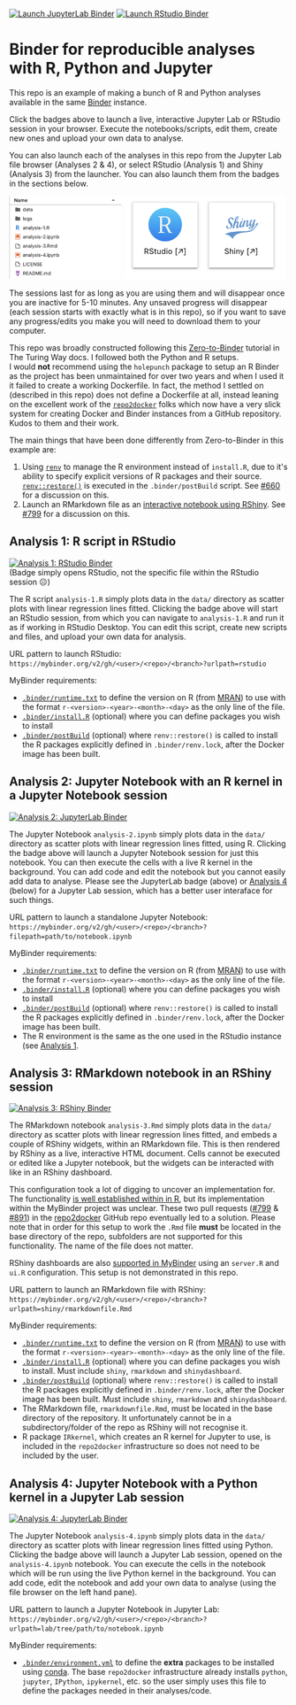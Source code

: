 <!-- badges: start -->
[![Launch JupyterLab Binder](https://img.shields.io/badge/launch-JupyterLab-F5A252.svg?style=for-the-badge)](https://mybinder.org/v2/gh/informatics-lab/binder_rstudio_jupyterlab_example/main?urlpath=lab)
[![Launch RStudio Binder](https://img.shields.io/badge/launch-RStudio-579ACA.svg?style=for-the-badge)](https://mybinder.org/v2/gh/informatics-lab/binder_rstudio_jupyterlab_example/main?urlpath=rstudio) 
<!-- badges: end -->

# Binder for reproducible analyses with R, Python and Jupyter
This repo is an example of making a bunch of R and Python analyses available in the same [Binder](https://mybinder.org/) instance. 

Click the badges above to launch a live, interactive Jupyter Lab or RStudio session in your browser. Execute the notebooks/scripts, edit them, create new ones and upload your own data to analyse. 

You can also launch each of the analyses in this repo from the Jupyter Lab file browser (Analyses 2 & 4), or select RStudio (Analysis 1) and Shiny (Analysis 3) from the launcher. You can also launch them from the badges in the sections below.

<img src=".img/file_browser.png" height="150"> <img src=".img/launcher.png" height="150">


The sessions last for as long as you are using them and will disappear once you are inactive for 5-10 minutes. Any unsaved progress will disappear (each session starts with exactly what is in this repo), so if you want to save any progress/edits you make you will need to download them to your computer.

This repo was broadly constructed following this [Zero-to-Binder](https://the-turing-way.netlify.app/communication/binder/zero-to-binder.html) tutorial in The Turing Way docs. I followed both the Python and R setups. <br>I would **not** recommend using the `holepunch` package to setup an R Binder as the project has been unmaintained for over two years and when I used it it failed to create a working Dockerfile. In fact, the method I settled on (described in this repo) does not define a Dockerfile at all, instead leaning on the excellent work of the [`repo2docker`](https://github.com/jupyterhub/repo2docker) folks which now have a very slick system for creating Docker and Binder instances from a GitHub repository. Kudos to them and their work.

The main things that have been done differently from Zero-to-Binder in this example are:
1. Using [`renv`](https://rstudio.github.io/renv/index.html) to manage the R environment instead of `install.R`, due to it's ability to specify explicit versions of R packages and their source. [`renv::restore()`](https://rstudio.github.io/renv/reference/restore.html) is executed in the `.binder/postBuild` script. See [#660](https://github.com/jupyterhub/repo2docker/issues/660) for a discussion on this.
2. Launch an RMarkdown file as an [interactive notebook using RShiny](https://bookdown.org/yihui/rmarkdown/shiny.html). See [#799](https://github.com/jupyterhub/repo2docker/issues/799) for a discussion on this.

## Analysis 1: R script in RStudio
[![Analysis 1: RStudio Binder](https://img.shields.io/badge/1-Rstudio-579ACA.svg?style=for-the-badge)](https://mybinder.org/v2/gh/informatics-lab/binder_rstudio_jupyterlab_example/main?urlpath=rstudio)<br>
(Badge simply opens RStudio, not the specific file within the RStudio session ☹️)

The R script `analysis-1.R` simply plots data in the `data/` directory as scatter plots with linear regression lines fitted. Clicking the badge above will start an RStudio session, from which you can navigate to `analysis-1.R` and run it as if working in RStudio Desktop. You can edit this script, create new scripts and files, and upload your own data for analysis.

URL pattern to launch RStudio:<br>
`https://mybinder.org/v2/gh/<user>/<repo>/<branch>?urlpath=rstudio`

MyBinder requirements:
 - [`.binder/runtime.txt`](https://repo2docker.readthedocs.io/en/latest/config_files.html#runtime-txt-specifying-runtimes) to define the version on R (from [MRAN](https://mran.microsoft.com/documents/rro/reproducibility)) to use with the format `r-<version>-<year>-<month>-<day>` as the only line of the file.
 - [`.binder/install.R`](https://repo2docker.readthedocs.io/en/latest/config_files.html#install-r-install-an-r-rstudio-environment) (optional) where you can define packages you wish to install
 - [`.binder/postBuild`](https://repo2docker.readthedocs.io/en/latest/config_files.html#postbuild-run-code-after-installing-the-environment) (optional) where `renv::restore()` is called to install the R packages explicitly defined in `.binder/renv.lock`, after the Docker image has been built.


## Analysis 2: Jupyter Notebook with an R kernel in a Jupyter Notebook session
[![Analysis 2: JupyterLab Binder](https://img.shields.io/badge/2-JupyterNotebook-F5A252.svg?style=for-the-badge)](https://mybinder.org/v2/gh/informatics-lab/binder_rstudio_jupyterlab_example/main?filepath=analysis-2.ipynb)

The Jupyter Notebook `analysis-2.ipynb` simply plots data in the `data/` directory as scatter plots with linear regression lines fitted, using R. Clicking the badge above will launch a Jupyter Notebook session for just this notebook. You can then execute the cells with a live R kernel in the background. You can add code and edit the notebook but you cannot easily add data to analyse. Please see the JupyterLab badge (above) or [Analysis 4](#analysis-4-jupyter-notebook-with-a-python-kernel-in-a-jupyter-lab-session) (below) for a Jupyter Lab session, which has a better user interaface for such things.

URL pattern to launch a standalone Jupyter Notebook:<br>
`https://mybinder.org/v2/gh/<user>/<repo>/<branch>?filepath=path/to/notebook.ipynb`

MyBinder requirements:
 - [`.binder/runtime.txt`](https://repo2docker.readthedocs.io/en/latest/config_files.html#runtime-txt-specifying-runtimes) to define the version on R (from [MRAN](https://mran.microsoft.com/documents/rro/reproducibility)) to use with the format `r-<version>-<year>-<month>-<day>` as the only line of the file.
 - [`.binder/install.R`](https://repo2docker.readthedocs.io/en/latest/config_files.html#install-r-install-an-r-rstudio-environment) (optional) where you can define packages you wish to install
 - [`.binder/postBuild`](https://repo2docker.readthedocs.io/en/latest/config_files.html#postbuild-run-code-after-installing-the-environment) (optional) where `renv::restore()` is called to install the R packages explicitly defined in `.binder/renv.lock`, after the Docker image has been built.
 - The R environment is the same as the one used in the RStudio instance (see [Analysis 1](#analysis-1-r-script-in-rstudio).


## Analysis 3: RMarkdown notebook in an RShiny session

[![Analysis 3: RShiny Binder](https://img.shields.io/badge/3-RMarkdown-579ACA.svg?style=for-the-badge)](https://mybinder.org/v2/gh/informatics-lab/binder_rstudio_jupyterlab_example/main?urlpath=shiny/analysis-3.Rmd)

The RMarkdown notebook `analysis-3.Rmd` simply plots data in the `data/` directory as scatter plots with linear regression lines fitted, and embeds a couple of RShiny widgets, within an RMarkdown file. This is then rendered by RShiny as a live, interactive HTML document. Cells cannot be executed or edited like a Jupyter notebook, but the widgets can be interacted with like in an RShiny dashboard.

This configuration took a lot of digging to uncover an implementation for. The functionality [is well established within in R](https://bookdown.org/yihui/rmarkdown/shiny.html), but its implementation within the MyBinder project was unclear. These two pull requests ([#799](https://github.com/jupyterhub/repo2docker/issues/799) & [#891](https://github.com/jupyterhub/repo2docker/pull/891)) in the [repo2docker](https://github.com/jupyterhub/repo2docker) GitHub repo eventually led to a solution. Please note that in order for this setup to work the `.Rmd` file **must** be located in the base directory of the repo, subfolders are not supported for this functionality. The name of the file does not matter.

RShiny dashboards are also [supported in MyBinder](https://bookdown.org/yihui/rmarkdown/shiny.html) using an `server.R` and `ui.R` configuration. This setup is not demonstrated in this repo. 

URL pattern to launch an RMarkdown file with RShiny:<br>
`https://mybinder.org/v2/gh/<user>/<repo>/<branch>?urlpath=shiny/rmarkdownfile.Rmd`

MyBinder requirements:
 - [`.binder/runtime.txt`](https://repo2docker.readthedocs.io/en/latest/config_files.html#runtime-txt-specifying-runtimes) to define the version on R (from [MRAN](https://mran.microsoft.com/documents/rro/reproducibility)) to use with the format `r-<version>-<year>-<month>-<day>` as the only line of the file.
 - [`.binder/install.R`](https://repo2docker.readthedocs.io/en/latest/config_files.html#install-r-install-an-r-rstudio-environment) (optional) where you can define packages you wish to install. Must include `shiny`, `rmarkdown` and `shinydashboard`.
 - [`.binder/postBuild`](https://repo2docker.readthedocs.io/en/latest/config_files.html#postbuild-run-code-after-installing-the-environment) (optional) where `renv::restore()` is called to install the R packages explicitly defined in `.binder/renv.lock`, after the Docker image has been built. Must include `shiny`, `rmarkdown` and `shinydashboard`.
 - The RMarkdown file, `rmarkdownfile.Rmd`, must be located in the base directory of the repository. It unfortunately cannot be in a subdirectory/folder of the repo as RShiny will not recognise it.
 - R package `IRkernel`, which creates an R kernel for Jupyter to use, is included in the `repo2docker` infrastructure so does not need to be included by the user.

## Analysis 4: Jupyter Notebook with a Python kernel in a Jupyter Lab session

[![Analysis 4: JupyterLab Binder](https://img.shields.io/badge/4-JupyterLab-F5A252.svg?style=for-the-badge)](https://mybinder.org/v2/gh/informatics-lab/binder_rstudio_jupyterlab_example/main?urlpath=lab/tree/analysis-4.ipynb)

The Jupyter Notebook `analysis-4.ipynb` simply plots data in the `data/` directory as scatter plots with linear regression lines fitted using Python. Clicking the badge above will launch a Jupyter Lab session, opened on the `analysis-4.ipynb` notebook. You can execute the cells in the notebook which will be run using the live Python kernel in the background. You can add code, edit the notebook and add your own data to analyse (using the file browser on the left hand pane).

URL pattern to launch a Jupyter Notebook in Jupyter Lab:
`https://mybinder.org/v2/gh/<user>/<repo>/<branch>?urlpath=lab/tree/path/to/notebook.ipynb`

MyBinder requirements:
 - [`.binder/environment.yml`](https://repo2docker.readthedocs.io/en/latest/config_files.html#environment-yml-install-a-conda-environment) to define the **extra** packages to be installed using [conda](https://docs.conda.io/projects/conda/en/latest/user-guide/tasks/manage-environments.html#creating-an-environment-from-an-environment-yml-file). The base `repo2docker` infrastructure already installs `python`, `jupyter`, `IPython`, `ipykernel`, etc. so the user simply uses this file to define the packages needed in their analyses/code.
